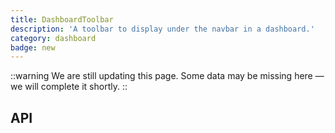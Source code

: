 ```yaml
---
title: DashboardToolbar
description: 'A toolbar to display under the navbar in a dashboard.'
category: dashboard
badge: new
---
```


::warning
We are still updating this page. Some data may be missing here — we will complete it shortly.
::

## API
